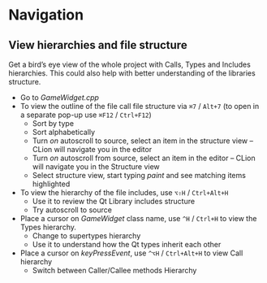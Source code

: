 # Navigation

## View hierarchies and file structure
Get a bird’s eye view of the whole project with Calls, Types and Includes hierarchies. This could also help with better understanding of the libraries structure.

* Go to _GameWidget.cpp_
* To view the outline of the file call file structure via `⌘7` / `Alt+7` (to open in a separate pop-up use `⌘F12` / `Ctrl+F12`)
    * Sort by type
    * Sort alphabetically
    * Turn _on_ autoscroll to source, select an item in the structure view – CLion will navigate you in the editor
    * Turn _on_ autoscroll from source, select an item in the editor – CLion will navigate you in the Structure view
    * Select structure view, start typing _paint_ and see matching items highlighted
* To view the hierarchy of the file includes, use `⌥⇧H` / `Ctrl+Alt+H`
    * Use it to review the Qt Library includes structure
    * Try autoscroll to source
* Place a cursor on _GameWidget_ class name, use `^H` / `Ctrl+H` to view the Types hierarchy.
    * Change to supertypes hierarchy
    * Use it to understand how the Qt types inherit each other
* Place a cursor on _keyPressEvent_, use `^⌥H` / `Ctrl+Alt+H` to view Call hierarchy
    * Switch between Caller/Callee methods Hierarchy